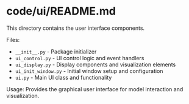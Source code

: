 # code/ui/README.md
This directory contains the user interface components.

Files:
- `__init__.py` - Package initializer
- `ui_control.py` - UI control logic and event handlers
- `ui_display.py` - Display components and visualization elements
- `ui_init_window.py` - Initial window setup and configuration
- `ui.py` - Main UI class and functionality

Usage:
Provides the graphical user interface for model interaction and visualization.